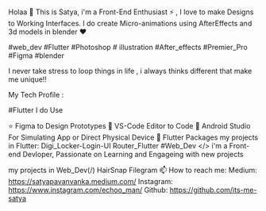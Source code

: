 Holaa 👋
This is Satya, i'm a Front-End Enthusiast ⚡ ,
I love to make Designs to Working Interfaces. I do create Micro-animations using AfterEffects and 3d models in blender ♥

#web_dev #Flutter #Photoshop # illustration #After_effects #Premier_Pro #Figma #blender

I never take stress to loop things in life , i always thinks different that make me unique!!

My Tech Profile :

#Flutter
I do Use

⭐ Figma to Design Prototypes
💪 VS-Code Editor to Code
📱 Android Studio For Simulating App or Direct Physical Device
📮 Flutter Packages
my projects in Flutter:
Digi_Locker-Login-UI
Router_Flutter
#Web_Dev </>
i'm a Front-end Devloper, Passionate on Learning and Engageing with new projects

my projects in Web_Dev(/)
HairSnap
Filegram
📫 How to reach me:
Medium: https://satyapavanvanka.medium.com/
Instagram: https://www.instagram.com/echoo_man/
Github: https://github.com/its-me-satya
